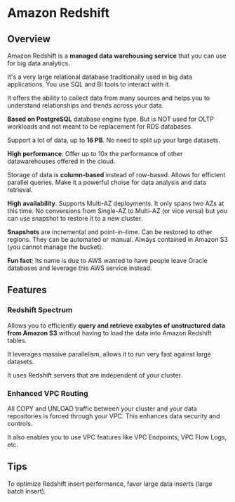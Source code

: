 # Amazon Redshift

## Overview

Amazon Redshift is a **managed data warehousing service** that you can use for big data analytics.

It's a very large relational database traditionally used in big data applications. You use SQL and BI tools to interact with it.

It offers the ability to collect data from many sources and 
helps you to understand relationships and trends across your data.

**Based on PostgreSQL** database engine type. But is NOT used for OLTP workloads 
and not meant to be replacement for RDS databases.

Support a lot of data, up to **16 PB**. No need to split up your large datasets.

**High performance**. Offer up to 10x the performance of other datawarehouses offered in the cloud.

Storage of data is **column-based** instead of row-based. Allows for efficient parallel queries.
Make it a powerful choise for data analysis and data retrieval.

**High availability**. Supports Multi-AZ deployments. It only spans two AZs at this time. No conversions from Single-AZ to Multi-AZ (or vice versa) but you can use snapshot to restore it to a new cluster.

**Snapshots** are incremental and point-in-time. Can be restored to other regions. They can be automated or manual.
Always contained in Amazon S3 (you cannot manage the bucket).

**Fun fact**: Its name is due to AWS wanted to have people 
leave Oracle databases and leverage this AWS service instead.


## Features

### Redshift Spectrum

Allows you to efficiently **query and retrieve exabytes of unstructured data from Amazon S3** without having to load the data into Amazon Redshift tables. 

It leverages massive parallelism, allows it to run very fast against large datasets.

It uses Redshift servers that are independent of your cluster.


### Enhanced VPC Routing

All COPY and UNLOAD traffic between your cluster and your data repositories is forced through your VPC. This enhances data security and controls.

It also enables you to use VPC features like VPC Endpoints, VPC Flow Logs, etc.


## Tips

To optimize Redshift insert performance, favor large data inserts (large batch insert).